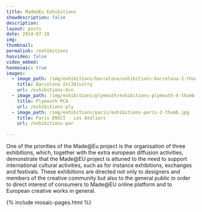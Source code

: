 ```yaml
---
title: Made@Eu Exhibitions
showdescription: false
description: 
layout: posts
date: 2014-07-18
img: 
thumbnail: 
permalink: /exhibitions
hasvideo: false
video_embed: 
hasmosaic: true  
images:
  - image_path: /img/exhibitions/barcelona/exhibitions-barcelona-2-thumb.jpg
    title: Barcelona In(3d)ustry
    url: /exhibitions-bcn
  - image_path: /img/exhibitions/plymouth/exhibitions-plymouth-4-thumb.jpg
    title: Plymouth PCA
    url: /exhibitions-ply
  - image_path: /img/exhibitions/paris/exhibitions-paris-2-thumb.jpg
    title: Paris ENSCI - Les Ateliers
    url: /exhibitions-par
  
---
```


One of the priorities of the Made@Eu project is the organisation of three exhibitions, which, together with the extra european diffusion activities, demonstrate that the Made@EU project is attuned to the need to support international cultural activities, such as for instance exhibitions, exchanges and festivals. These exhibitions are directed not only to designers and members of the creative community but also to the general public in order to direct interest of consumers to Made@EU online platform and to European creative works in general.

{% include mosaic-pages.html %}







